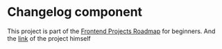 # Changelog component

This project is part of the [Frontend Projects Roadmap](https://roadmap.sh/frontend/projects) for beginners. And the [link](https://roadmap.sh/projects/changelog-component) of the project himself 
